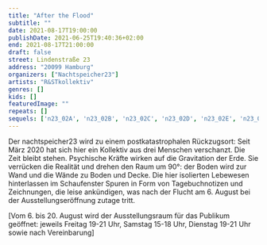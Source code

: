 ```yaml
---
title: "After the Flood"
subtitle: ""
date: 2021-08-17T19:00:00
publishDate: 2021-06-25T19:40:36+02:00
end: 2021-08-17T21:00:00
draft: false
street: Lindenstraße 23
address: "20099 Hamburg"
organizers: ["Nachtspeicher23"]
artists: "R&STkollektiv"
genres: []
kids: []
featuredImage: ""
repeats: []
sequels: ['n23_02A', 'n23_02B', 'n23_02C', 'n23_02D', 'n23_02E', 'n23_02F', 'n23_02H']
---
```


Der nachtspeicher23 wird zu einem postkatastrophalen Rückzugsort: Seit März 2020 hat sich hier ein Kollektiv aus drei Menschen verschanzt. Die Zeit bleibt stehen. Psychische Kräfte wirken auf die Gravitation der Erde. Sie verrücken die Realität und drehen den Raum um 90°: der Boden wird zur Wand und die Wände zu Boden und Decke. Die hier isolierten Lebewesen hinterlassen im Schaufenster Spuren in Form von Tagebuchnotizen und Zeichnungen, die leise ankündigen, was nach der Flucht am 6. August bei der Ausstellungseröffnung zutage tritt. 

[Vom 6. bis 20. August wird der Ausstellungsraum für das Publikum geöffnet: jeweils Freitag 19-21 Uhr, Samstag 15-18 Uhr, Dienstag 19-21 Uhr sowie nach Vereinbarung] 